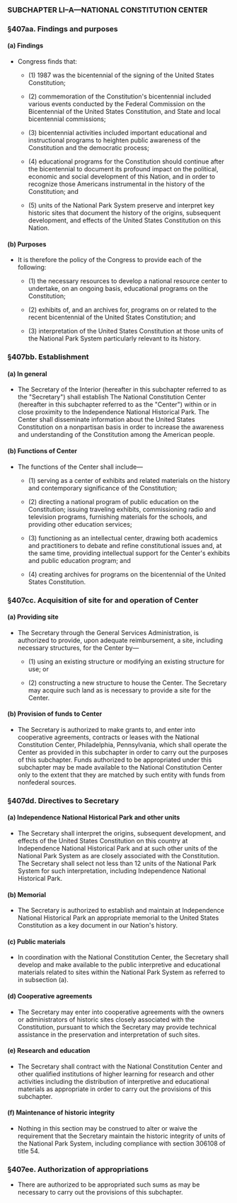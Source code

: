 ### SUBCHAPTER LI–A—NATIONAL CONSTITUTION CENTER

### §407aa. Findings and purposes
#### (a) Findings
* Congress finds that:

  * (1) 1987 was the bicentennial of the signing of the United States Constitution;

  * (2) commemoration of the Constitution's bicentennial included various events conducted by the Federal Commission on the Bicentennial of the United States Constitution, and State and local bicentennial commissions;

  * (3) bicentennial activities included important educational and instructional programs to heighten public awareness of the Constitution and the democratic process;

  * (4) educational programs for the Constitution should continue after the bicentennial to document its profound impact on the political, economic and social development of this Nation, and in order to recognize those Americans instrumental in the history of the Constitution; and

  * (5) units of the National Park System preserve and interpret key historic sites that document the history of the origins, subsequent development, and effects of the United States Constitution on this Nation.

#### (b) Purposes
* It is therefore the policy of the Congress to provide each of the following:

  * (1) the necessary resources to develop a national resource center to undertake, on an ongoing basis, educational programs on the Constitution;

  * (2) exhibits of, and an archives for, programs on or related to the recent bicentennial of the United States Constitution; and

  * (3) interpretation of the United States Constitution at those units of the National Park System particularly relevant to its history.

### §407bb. Establishment
#### (a) In general
* The Secretary of the Interior (hereafter in this subchapter referred to as the "Secretary") shall establish The National Constitution Center (hereafter in this subchapter referred to as the "Center") within or in close proximity to the Independence National Historical Park. The Center shall disseminate information about the United States Constitution on a nonpartisan basis in order to increase the awareness and understanding of the Constitution among the American people.

#### (b) Functions of Center
* The functions of the Center shall include—

  * (1) serving as a center of exhibits and related materials on the history and contemporary significance of the Constitution;

  * (2) directing a national program of public education on the Constitution; issuing traveling exhibits, commissioning radio and television programs, furnishing materials for the schools, and providing other education services;

  * (3) functioning as an intellectual center, drawing both academics and practitioners to debate and refine constitutional issues and, at the same time, providing intellectual support for the Center's exhibits and public education program; and

  * (4) creating archives for programs on the bicentennial of the United States Constitution.

### §407cc. Acquisition of site for and operation of Center
#### (a) Providing site
* The Secretary through the General Services Administration, is authorized to provide, upon adequate reimbursement, a site, including necessary structures, for the Center by—

  * (1) using an existing structure or modifying an existing structure for use; or

  * (2) constructing a new structure to house the Center. The Secretary may acquire such land as is necessary to provide a site for the Center.

#### (b) Provision of funds to Center
* The Secretary is authorized to make grants to, and enter into cooperative agreements, contracts or leases with the National Constitution Center, Philadelphia, Pennsylvania, which shall operate the Center as provided in this subchapter in order to carry out the purposes of this subchapter. Funds authorized to be appropriated under this subchapter may be made available to the National Constitution Center only to the extent that they are matched by such entity with funds from nonfederal sources.

### §407dd. Directives to Secretary
#### (a) Independence National Historical Park and other units
* The Secretary shall interpret the origins, subsequent development, and effects of the United States Constitution on this country at Independence National Historical Park and at such other units of the National Park System as are closely associated with the Constitution. The Secretary shall select not less than 12 units of the National Park System for such interpretation, including Independence National Historical Park.

#### (b) Memorial
* The Secretary is authorized to establish and maintain at Independence National Historical Park an appropriate memorial to the United States Constitution as a key document in our Nation's history.

#### (c) Public materials
* In coordination with the National Constitution Center, the Secretary shall develop and make available to the public interpretive and educational materials related to sites within the National Park System as referred to in subsection (a).

#### (d) Cooperative agreements
* The Secretary may enter into cooperative agreements with the owners or administrators of historic sites closely associated with the Constitution, pursuant to which the Secretary may provide technical assistance in the preservation and interpretation of such sites.

#### (e) Research and education
* The Secretary shall contract with the National Constitution Center and other qualified institutions of higher learning for research and other activities including the distribution of interpretive and educational materials as appropriate in order to carry out the provisions of this subchapter.

#### (f) Maintenance of historic integrity
* Nothing in this section may be construed to alter or waive the requirement that the Secretary maintain the historic integrity of units of the National Park System, including compliance with section 306108 of title 54.

### §407ee. Authorization of appropriations
* There are authorized to be appropriated such sums as may be necessary to carry out the provisions of this subchapter.